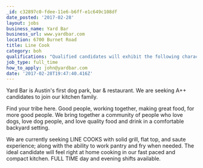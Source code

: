 ```yaml
---
_id: c32897c0-fdee-11e6-b6ff-e1c649c108df
date_posted: '2017-02-28'
layout: jobs
business_name: Yard Bar
business_url: www.yardbar.com
location: 6700 Burnet Road
title: Line Cook
category: boh
qualifications: "Qualified candidates will exhibit the following characteristics:\r\n\r\nHigh volume line experience, and a love for it.\r\nStrong sense of teamwork.\r\nA passion for food and what it takes to make it great, consistently.\r\nHigh energy\r\nSense of urgency while maintaining a clean and organized work space with proper mise en place.\r\nFood Handlers registered with the COA\r\n\r\nAdditionally, the right fit for Yard Bar will also exhibit the following traits:\r\n\r\nExcellent COMMUNICATION skills (both verbal and written):\r\nYou are capable of communicating effectively, clearly and with empathy in a high energy environment. You enjoy communicating with FOH and BOH.\r\n\r\nCommitment to EXCELLENCE:\r\nYou are a hard-working, organized, self-starter. You are driven to do an OUTSTANDING job.\r\n\r\nRESPONSIBLE - You take responsibility for your results and you own up to mistakes without drama.\r\n\r\nTake INITIATIVE - You are pro-active in problem solving even before being asked.\r\n\r\nSOLUTIONS Oriented - Things don't always go perfectly and you know that anything can be figured out. You enjoy seeking solutions and making things work!\r\n\r\nCALM - It is natural for you to maintain calm under fire and to maintain calm among colleagues and guests.\r\n\r\nShow us what you’ve got! Kindly send your resume and include a cover note telling us a little bit about who you are and why you’d be a great addition to our YB Family"
job_type: full_time
how_to_apply: john@yardbar.com
date: '2017-02-28T19:47:40.416Z'
---
```

Yard Bar is Austin's first dog park, bar & restaurant. We are seeking A++ candidates to join our kitchen family.

Find your tribe here. Good people, working together, making great food, for more good people. We bring together a community of people who love dogs, love dog people, and love quality food and drink in a comfortable backyard setting.

We are currently seeking LINE COOKS with solid grill, flat top, and saute experience; along with the ability to work pantry and fry when needed. The ideal candidate will feel right at home cooking in our fast paced and compact kitchen. FULL TIME day and evening shifts available.
